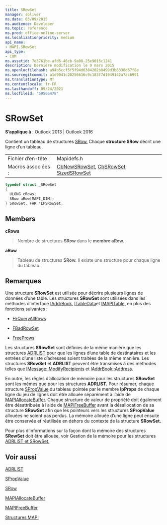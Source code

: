 ```yaml
---
title: SRowSet
manager: soliver
ms.date: 03/09/2015
ms.audience: Developer
ms.topic: reference
ms.prod: office-online-server
ms.localizationpriority: medium
api_name:
- MAPI.SRowSet
api_type:
- COM
ms.assetid: 7e3761be-afd6-46cb-9a08-25e9016c1241
description: Dernière modification le 9 mars 2015
ms.openlocfilehash: a94b5ccf5f5f94d6384202b8499d3b6338d67f8e
ms.sourcegitcommit: a1d9041c20256616c9c183f7d1049142a7ac6991
ms.translationtype: MT
ms.contentlocale: fr-FR
ms.lasthandoff: 09/24/2021
ms.locfileid: "59566478"
---
```

# <a name="srowset"></a>SRowSet

  
  
**S’applique à** : Outlook 2013 | Outlook 2016 
  
Contient un tableau de structures [SRow.](srow.md) Chaque **structure SRow** décrit une ligne d’un tableau. 
  
|||
|:-----|:-----|
|Fichier d’en-tête :  <br/> |Mapidefs.h  <br/> |
|Macros associées :  <br/> |[CbNewSRowSet](cbnewsrowset.md), [CbSRowSet](cbsrowset.md), [SizedSRowSet](sizedsrowset.md) <br/> |
   
```cpp
typedef struct _SRowSet
{
  ULONG cRows;
  SRow aRow[MAPI_DIM];
} SRowSet, FAR *LPSRowSet;

```

## <a name="members"></a>Members

 **cRows**
  
> Nombre de structures **SRow** dans le **membre aRow.** 
    
 **aRow**
  
> Tableau de structures **SRow.** Il existe une structure pour chaque ligne du tableau. 
    
## <a name="remarks"></a>Remarques

Une structure **SRowSet** est utilisée pour décrire plusieurs lignes de données d’une table. Les structures **SRowSet** sont utilisées dans les méthodes d’interface [IAddrBook,](iaddrbookimapiprop.md) [ITableData](itabledataiunknown.md)et [IMAPITable,](imapitableiunknown.md) en plus des fonctions suivantes : 
  
- [HrQueryAllRows](hrqueryallrows.md)
    
- [FBadRowSet](fbadrowset.md)
    
- [FreeProws](freeprows.md)
    
 Les structures **SRowSet** sont définies de la même manière que les structures [ADRLIST](adrlist.md) pour que les lignes d’une table de destinataires et les entrées d’une liste d’adresses soient traitées de la même manière. Les structures **SRowSet** et **ADRLIST** peuvent être transmises à des méthodes telles que [IMessage::ModifyRecipients](imessage-modifyrecipients.md) et [IAddrBook::Address](iaddrbook-address.md). 
  
En outre, les règles d’allocation de mémoire pour les structures **SRowSet** sont les mêmes que pour les structures **ADRLIST.** Pour résumer, chaque structure [SPropValue](spropvalue.md) du tableau pointée par le membre **lpProps** de chaque ligne du jeu de lignes doit être allouée séparément à l’aide de [MAPIAllocateBuffer](mapiallocatebuffer.md). Chaque structure de valeur de propriété doit également être désattribuée à l’aide de [MAPIFreeBuffer](mapifreebuffer.md) avant la désallocation de sa structure **SRowSet** afin que les pointeurs vers les structures **SPropValue** allouées ne soient pas perdus. La mémoire allouée d’une ligne peut ensuite être conservée et réutilisée en dehors du contexte de la structure **SRowSet.** 
  
Pour plus d’informations sur la façon dont la mémoire des structures **SRowSet** doit être allouée, voir Gestion de la mémoire pour les structures [ADRLIST et SRowSet.](managing-memory-for-adrlist-and-srowset-structures.md) 
  
## <a name="see-also"></a>Voir aussi



[ADRLIST](adrlist.md)
  
[SPropValue](spropvalue.md)
  
[SRow](srow.md)
  
[MAPIAllocateBuffer](mapiallocatebuffer.md)
  
[MAPIFreeBuffer](mapifreebuffer.md)


[Structures MAPI](mapi-structures.md)

